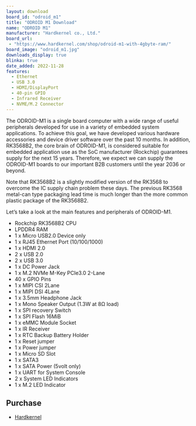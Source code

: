 ```yaml
---
layout: download
board_id: "odroid_m1"
title: "ODROID M1 Download"
name: "ODROID M1"
manufacturer: "Hardkernel co., Ltd."
board_url:
 - "https://www.hardkernel.com/shop/odroid-m1-with-4gbyte-ram/"
board_image: "odroid_m1.jpg"
downloads_display: true
blinka: true
date_added: 2022-11-28
features:
  - Ethernet
  - USB 3.0
  - HDMI/DisplayPort
  - 40-pin GPIO
  - Infrared Receiver
  - NVME/M.2 Connector
---
```


The ODROID-M1 is a single board computer with a wide range of useful peripherals developed for use in a variety of embedded system applications. To achieve this goal, we have developed various hardware accessories and device driver software over the past 10 months. In addition, RK3568B2, the core brain of ODROID-M1, is considered suitable for embedded application use as the SoC manufacturer (Rockchip) guarantees supply for the next 15 years. Therefore, we expect we can supply the ODROID-M1 boards to our important B2B customers until the year 2036 or beyond.

Note that RK3568B2 is a slightly modified version of the RK3568 to overcome the IC supply chain problem these days. The previous RK3568 metal-can type packaging lead time is much longer than the more common plastic package of the RK3568B2.

Let’s take a look at the main features and peripherals of ODROID-M1.

-  Rockchip RK3568B2 CPU
-  LPDDR4 RAM
-  1 x Micro USB2.0 Device only
-  1 x RJ45 Ethernet Port (10/100/1000)
-  1 x HDMI 2.0
-  2 x USB 2.0
-  2 x USB 3.0
-  1 x DC Power Jack
-  1 x M.2 NVMe M-Key PCIe3.0 2-Lane
-  40 x GPIO Pins
-  1 x MIPI CSI 2Lane
-  1 x MIPI DSI 4Lane
-  1 x 3.5mm Headphone Jack
-  1 x Mono Speaker Output (1.3W at 8Ω load)
-  1 x SPI recovery Switch
-  1 x SPI Flash 16MiB
-  1 x eMMC Module Socket
-  1 x IR Receiver
-  1 x RTC Backup Battery Holder
-  1 x Reset jumper
-  1 x Power jumper
-  1 x Micro SD Slot
-  1 x SATA3
-  1 x SATA Power (5volt only)
-  1 x UART for System Console
-  2 x System LED Indicators
-  1 x M.2 LED Indicator

## Purchase
* [Hardkernel](https://www.hardkernel.com/shop/odroid-m1-with-4gbyte-ram/)
